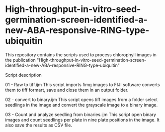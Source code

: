 # High-throughput-in-vitro-seed-germination-screen-identified-a-new-ABA-responsive-RING-type-ubiquitin

This repository contains the scripts used to process chlorophyll images in the publication "High-throughput-in-vitro-seed-germination-screen-identified-a-new-ABA-responsive-RING-type-ubiquitin"

Script description

01 - Raw to tiff.ijm
This script imports fimg images to FIJI software converts them to tiff formart, save and close them in an output folder.

02 - convert to binary.ijm
This script opens tiff images from a folder select seedlings in the image and convert the grayscale image to a binary image.

03 - Count and analyze seedling from binaries.ijm
This script open binary images and count seedlings per plate in nine plate positions in the image. It also save the results as CSV file.
